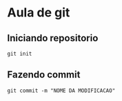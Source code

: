 # Aula de git
## Iniciando repositorio
```git init```
## Fazendo commit
```git commit -m "NOME DA MODIFICACAO"```
